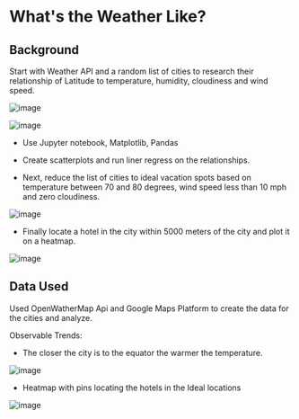 # What's the Weather Like?

## Background
Start with Weather API and a random list of cities to research their relationship of Latitude to temperature, humidity, cloudiness and wind speed.

![image](https://user-images.githubusercontent.com/74002089/114229998-94508f00-9946-11eb-8579-b5ea1cb61d5f.png)

![image](https://user-images.githubusercontent.com/74002089/114230051-a5999b80-9946-11eb-830c-a51a9249ffcc.png)

* Use Jupyter notebook, Matplotlib, Pandas

* Create scatterplots and run liner regress on the relationships.

* Next, reduce the list of cities to ideal vacation spots based on temperature between 70 and 80 degrees, wind speed less than 10 mph and zero cloudiness.  

![image](https://user-images.githubusercontent.com/74002089/114230433-20fb4d00-9947-11eb-933b-8c244c3fe58c.png)


* Finally locate a hotel in the city within 5000 meters of the city and plot it on a heatmap.   

![image](https://user-images.githubusercontent.com/74002089/114230483-2fe1ff80-9947-11eb-8b1c-bf00ead95a70.png)


## Data Used
Used OpenWatherMap Api and Google Maps Platform to create the data for the cities and analyze.

Observable Trends:
* The closer the city is to the equator the warmer the temperature.

![image](https://user-images.githubusercontent.com/74002089/114229288-9b2ad200-9945-11eb-8515-df0036f2aa33.png)
 
* Heatmap with pins locating the hotels in the Ideal locations
 
![image](https://user-images.githubusercontent.com/74002089/114229511-f230a700-9945-11eb-959b-471acd646232.png)





